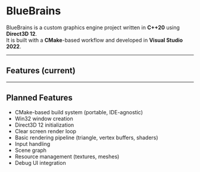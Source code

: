 # BlueBrains

BlueBrains is a custom graphics engine project written in **C++20** using **Direct3D 12**.  
It is built with a **CMake**-based workflow and developed in **Visual Studio 2022**.

---

## Features (current)

---

## Planned Features
- CMake-based build system (portable, IDE-agnostic)
- Win32 window creation
- Direct3D 12 initialization
- Clear screen render loop
- Basic rendering pipeline (triangle, vertex buffers, shaders)
- Input handling
- Scene graph
- Resource management (textures, meshes)
- Debug UI integration
